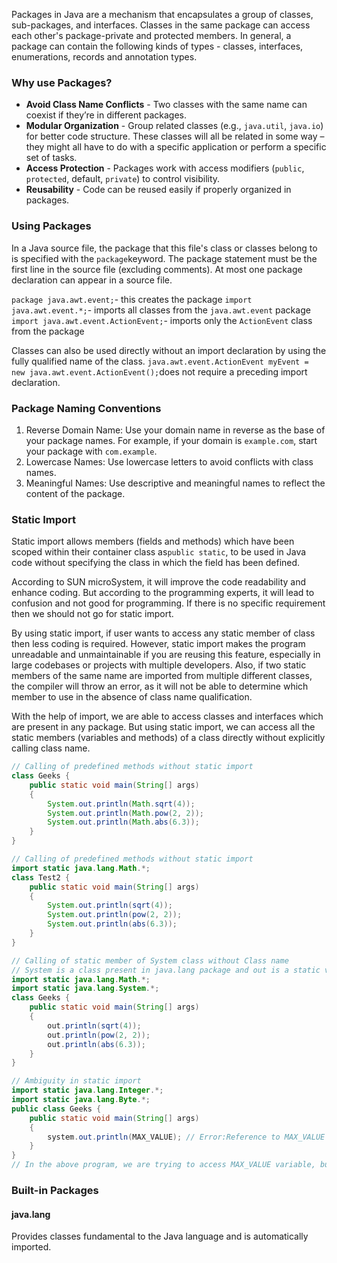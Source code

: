 
Packages in Java are a mechanism that encapsulates a group of classes, sub-packages, and interfaces. Classes in the same package can access each other's package-private and protected members. In general, a package can contain the following kinds of types - classes, interfaces, enumerations, records and annotation types.
### Why use Packages?
- **Avoid Class Name Conflicts** - Two classes with the same name can coexist if they’re in different packages.
- **Modular Organization** - Group related classes (e.g., `java.util`, `java.io`) for better code structure. These classes will all be related in some way – they might all have to do with a specific application or perform a specific set of tasks.
- **Access Protection** - Packages work with access modifiers (`public`, `protected`, default, `private`) to control visibility.
- **Reusability** - Code can be reused easily if properly organized in packages.
### Using Packages
In a Java source file, the package that this file's class or classes belong to is specified with the `package`keyword. The package statement must be the first line in the source file (excluding comments). At most one package declaration can appear in a source file.

`package java.awt.event;`- this creates the package
`import java.awt.event.*;`- imports all classes from the `java.awt.event` package
`import java.awt.event.ActionEvent;`- imports only the `ActionEvent` class from the package

Classes can also be used directly without an import declaration by using the fully qualified name of the class. `java.awt.event.ActionEvent myEvent = new java.awt.event.ActionEvent();`does not require a preceding import declaration.

### Package Naming Conventions
1. Reverse Domain Name: Use your domain name in reverse as the base of your package names. For example, if your domain is `example.com`, start your package with `com.example`.
2. Lowercase Names: Use lowercase letters to avoid conflicts with class names.
3. Meaningful Names: Use descriptive and meaningful names to reflect the content of the package.
   
### Static Import
Static import  allows members (fields and methods) which have been scoped within their container class as`public static`, to be used in Java code without specifying the class in which the field has been defined.

According to SUN microSystem, it will improve the code readability and enhance coding. But according to the programming experts, it will lead to confusion and not good for programming. If there is no specific requirement then we should not go for static import.

By using static import, if user wants to access any static member of class then less coding is required. However, static import makes the program unreadable and unmaintainable if you are reusing this feature, especially in large codebases or projects with multiple developers. Also, if two static members of the same name are imported from multiple different classes, the compiler will throw an error, as it will not be able to determine which member to use in the absence of class name qualification.

With the help of import, we are able to access classes and interfaces which are present in any package. But using static import, we can access all the static members (variables and methods) of a class directly without explicitly calling class name.

```java
// Calling of predefined methods without static import
class Geeks {
    public static void main(String[] args)
    {
        System.out.println(Math.sqrt(4));
        System.out.println(Math.pow(2, 2));
        System.out.println(Math.abs(6.3));
    }
}

// Calling of predefined methods without static import
import static java.lang.Math.*;
class Test2 {
    public static void main(String[] args)
    {
        System.out.println(sqrt(4));
        System.out.println(pow(2, 2));
        System.out.println(abs(6.3));
    }
}

// Calling of static member of System class without Class name
// System is a class present in java.lang package and out is a static variable present in System class.
import static java.lang.Math.*;
import static java.lang.System.*;
class Geeks {
    public static void main(String[] args)
    {
        out.println(sqrt(4));
        out.println(pow(2, 2));
        out.println(abs(6.3));
    }
}

// Ambiguity in static import
import static java.lang.Integer.*;
import static java.lang.Byte.*;
public class Geeks {
    public static void main(String[] args)
    {
        system.out.println(MAX_VALUE); // Error:Reference to MAX_VALUE is ambiguous
    }
}
// In the above program, we are trying to access MAX_VALUE variable, but Every primitive data type contains MAX_VALUE variable which is pre-declared in there Wrapper class. Here we are importing Integer and Byte class simultaneously and trying to access static variable MAX_VALUE but here compiler will be confused by seeing two import statements because both Integer and Byte class contains a static variable MAX_VALUE. Therefore here compiler throw an error saying Reference to MAX_VALUE is ambiguous.

```


### Built-in Packages

#### java.lang
Provides classes fundamental to the Java language and is automatically imported.